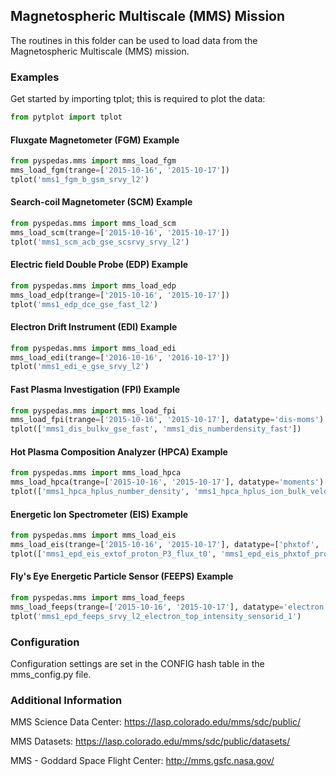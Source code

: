 
## Magnetospheric Multiscale (MMS) Mission
The routines in this folder can be used to load data from the Magnetospheric Multiscale (MMS) mission. 


### Examples
Get started by importing tplot; this is required to plot the data:

```python
from pytplot import tplot
```

#### Fluxgate Magnetometer (FGM) Example

```python
from pyspedas.mms import mms_load_fgm
mms_load_fgm(trange=['2015-10-16', '2015-10-17'])
tplot('mms1_fgm_b_gsm_srvy_l2')
```

#### Search-coil Magnetometer (SCM) Example

```python
from pyspedas.mms import mms_load_scm
mms_load_scm(trange=['2015-10-16', '2015-10-17'])
tplot('mms1_scm_acb_gse_scsrvy_srvy_l2')
```

#### Electric field Double Probe (EDP) Example

```python
from pyspedas.mms import mms_load_edp
mms_load_edp(trange=['2015-10-16', '2015-10-17'])
tplot('mms1_edp_dce_gse_fast_l2')
```

#### Electron Drift Instrument (EDI) Example

```python
from pyspedas.mms import mms_load_edi
mms_load_edi(trange=['2016-10-16', '2016-10-17'])
tplot('mms1_edi_e_gse_srvy_l2')
```

#### Fast Plasma Investigation (FPI) Example

```python
from pyspedas.mms import mms_load_fpi
mms_load_fpi(trange=['2015-10-16', '2015-10-17'], datatype='dis-moms')
tplot(['mms1_dis_bulkv_gse_fast', 'mms1_dis_numberdensity_fast'])
```

#### Hot Plasma Composition Analyzer (HPCA) Example

```python
from pyspedas.mms import mms_load_hpca
mms_load_hpca(trange=['2015-10-16', '2015-10-17'], datatype='moments')
tplot(['mms1_hpca_hplus_number_density', 'mms1_hpca_hplus_ion_bulk_velocity'])
```

#### Energetic Ion Spectrometer (EIS) Example

```python
from pyspedas.mms import mms_load_eis
mms_load_eis(trange=['2015-10-16', '2015-10-17'], datatype=['phxtof', 'extof'])
tplot(['mms1_epd_eis_extof_proton_P3_flux_t0', 'mms1_epd_eis_phxtof_proton_P3_flux_t0'])
```

#### Fly's Eye Energetic Particle Sensor (FEEPS) Example

```python
from pyspedas.mms import mms_load_feeps
mms_load_feeps(trange=['2015-10-16', '2015-10-17'], datatype='electron')
tplot('mms1_epd_feeps_srvy_l2_electron_top_intensity_sensorid_1')
```

### Configuration
Configuration settings are set in the CONFIG hash table in the mms_config.py file. 

### Additional Information

MMS Science Data Center: https://lasp.colorado.edu/mms/sdc/public/

MMS Datasets: https://lasp.colorado.edu/mms/sdc/public/datasets/

MMS - Goddard Space Flight Center: http://mms.gsfc.nasa.gov/

